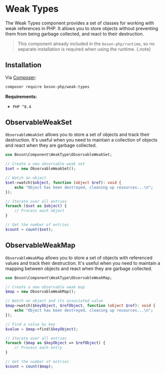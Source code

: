# Weak Types

The Weak Types component provides a set of classes for working with weak 
references in PHP. It allows you to store objects without preventing them 
from being garbage collected, and react to their destruction.

> This component already included in the `boson-php/runtime`,
> so no separate installation is required when using the runtime.
{.note}


## Installation

Via [Composer](https://getcomposer.org/doc/01-basic-usage.md#installing-dependencies):

```bash
composer require boson-php/weak-types
```

**Requirements:**

* `PHP ^8.4`


## ObservableWeakSet

`ObservableWeakSet` allows you to store a set of objects and track their 
destruction. It's useful when you need to maintain a collection of objects 
and react when they are garbage collected.

```php
use Boson\Component\WeakType\ObservableWeakSet;

// Create a new observable weak set
$set = new ObservableWeakSet();

// Watch an object
$set->watch($object, function (object $ref): void {
    echo "Object has been destroyed, cleaning up resources...\n";
});

// Iterate over all entries
foreach ($set as $object) {
    // Process each object
}

// Get the number of entries
$count = count($set);
```

## ObservableWeakMap

`ObservableWeakMap` allows you to store a set of objects with referenced
values and track their destruction. It's useful when you need to maintain a
mapping between objects and react when they are garbage collected.

```php
use Boson\Component\WeakType\ObservableWeakMap;

// Create a new observable weak map
$map = new ObservableWeakMap();

// Watch an object and its associated value
$map->watch($keyObject, $refObject, function (object $ref): void {
    echo "Object has been destroyed, cleaning up resources...\n";
});

// Find a value by key
$value = $map->find($keyObject);

// Iterate over all entries
foreach ($map as $keyObject => $refObject) {
    // Process each entry
}

// Get the number of entries
$count = count($map);
```